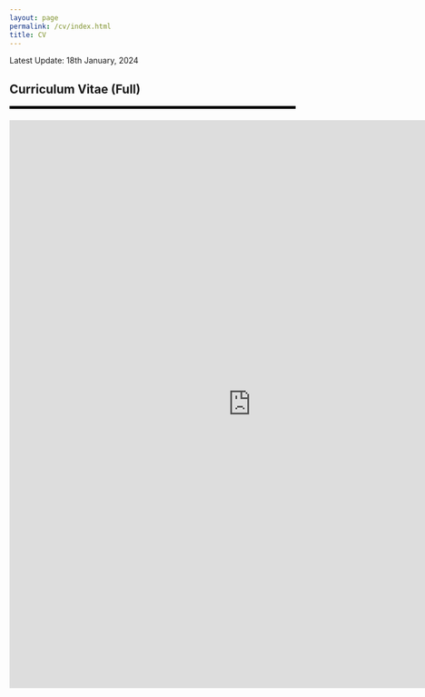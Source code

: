 ```yaml
---
layout: page
permalink: /cv/index.html
title: CV
---
```


Latest Update: 18th January, 2024



## Curriculum Vitae (Full)
<div style="border-top: 5px solid black;"></div>
<div style="height: 20px;"></div>
<center><embed src="https://chunyangzhang.com/file/CV-ChunyangZhang-UNSW.pdf" width="850" height="1000"></center>